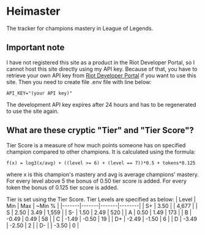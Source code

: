 # Heimaster

The tracker for champions mastery in League of Legends.

Important note
--------------
I have not registered this site as a product in the Riot Developer Portal, so I cannot host this site directly using my API key. Because of that, you have to retrieve your own API key from [Riot Developer Portal](https://developer.riotgames.com/) if you want to use this site.
Then you need to create file .env file with line below:
```
API_KEY="(your API key)"
```
The development API key expires after 24 hours and has to be regenerated to use the site again.

What are these cryptic "Tier" and "Tier Score"?
-----------------------------------------------
Tier Score is a measure of how much points someone has on specified champion compared to other champions.
It is calculated using the formula:
```
f(x) = log3(x/avg) + ((level >= 6) + (level == 7))*0.5 + tokens*0.125
```
where x is this champion's mastery and avg is average champions' mastery.
For every level above 5 the bonus of 0.50 tier score is added. For every token the bonus of 0.125 tier score is added.

Tier is set using the Tier Score. Tier Levels are specified as below:
| Level | Min   | Max   | ~Min % |
|-------|-------|-------|--------|
| S+    |  3.50 |       |  4,677 |
| S     |  2.50 |  3.49 |  1,559 |
| S-    |  1.50 |  2.49 |    520 |
| A     |  0.50 |  1.49 |    173 |
| B     | -0.49 |  0.49 |     58 |
| C     | -1.49 | -0.50 |     19 |
| D+    | -2.49 | -1.50 |      6 |
| D     | -3.49 | -2.50 |      2 |
| D-    |       | -3.50 |      0 |
